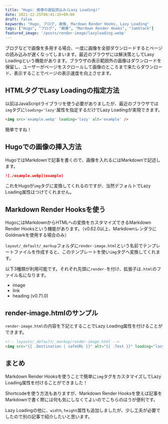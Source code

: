 ```yaml
---
title: "Hugo: 画像の遅延読込み(Lazy Loading)"
date: 2021-12-25T06:41:15+09:00
draft: false
keywords: "Hugo, ブログ, 画像, Mardown Render Hooks, Lasy Loading"
tags: ["Hugo", "ブログ", "画像", "Mardown Render Hooks", "JamStack"]
featured_image: '/posts/render-image/lazyloading.webp'
---
```


ブログなどで画像を多用する場合、一度に画像を全部ダウンロードするとページの読み込みが遅くなってしまいます。最近のブラウザには解決策としてLasy Loadingという機能があります。ブラウザの表示範囲外の画像はダウンロードを保留し、ユーザーがページをスクロールして画像のところまで来たらダウンロード、表示することでページの表示速度を向上させます。

## HTMLタグでLasy Loadingの指定方法

以前はJavaScriptライブラリを使う必要がありましたが、最近のブラウザでは`img`タグに`loading='lazy'`属性を指定するだけでLazy Loadingが実現できます。

```html
<img src='example.webp' loading='lazy' alt='example' />
```

簡単ですね！

## Hugoでの画像の挿入方法

HugoではMarkdownで記事を書くので、画像を入れるにはMarkdownで記述します。

```markdown
![./example.webp](example)
```

これをHugoが`img`タグに変換してくれるのですが、当然デフォルトでLazy Loading属性はつけてくれません。

## Markdown Render Hooksを使う

HugoにはMarkdownからHTMLへの変換をカスタマイズできるMarkdown Render Hooksという機能があります。（v0.62.0以上、MarkdownレンダラにGoldmarkを使用する場合のみ）

`layout/_default/_markup`フォルダに`render-image.html`という名前でテンプレートファイルを作成すると、このテンプレートを使い`img`タグへ変換してくれます。

以下3種類が利用可能です。それぞれ先頭に`render-`を付け、拡張子は`.html`のファイル名になります。

* image
* link
* heading (v0.71.0)

## render-image.htmlのサンプル

`render-image.html`の内容を下記とすることでLazy Loading属性を付けることができます。

```html
<!-- layouts/_default/_markup/render-image.html -->
<img src="{{ .Destination | safeURL }}" alt="{{ .Text }}" loading="lazy" />
```

## まとめ

Markdown Render Hooksを使うことで簡単に`img`タグをカスタマイズしてLazy Loading属性を付けることができました！

Shortcodeを使う方法もありますが、Markdown Render Hooksを使えば記事をMarkdownで書く際には何も気にしなくてよいのでこちらのほうが便利です。

Lazy Loadingの他に、`width`, `height`属性も追加しましたが、少し工夫が必要でしたので別の記事で紹介したいと思います。

